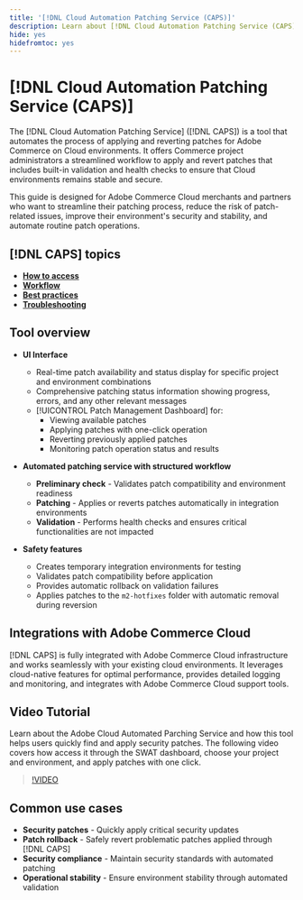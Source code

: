 ```yaml
---
title: '[!DNL Cloud Automation Patching Service (CAPS)]'
description: Learn about [!DNL Cloud Automation Patching Service (CAPS)], its uses, how to access it, and best practices for automated patching
hide: yes
hidefromtoc: yes
---
```

# [!DNL Cloud Automation Patching Service (CAPS)]

The [!DNL Cloud Automation Patching Service] ([!DNL CAPS]) is a tool that automates the process of applying and reverting patches for Adobe Commerce on Cloud environments. It offers Commerce project administrators a streamlined workflow to apply and revert patches that includes built-in validation and health checks to ensure that Cloud environments remains stable and secure.

This guide is designed for Adobe Commerce Cloud merchants and partners who want to streamline their patching process, reduce the risk of patch-related issues, improve their environment's security and stability, and automate routine patch operations.

## [!DNL CAPS] topics

* **[How to access](access.md)**
* **[Workflow](workflow.md)**
* **[Best practices](best-practices.md)**
* **[Troubleshooting](troubleshooting.md)**

## Tool overview

* **UI Interface**
  * Real-time patch availability and status display for specific project and environment combinations
  * Comprehensive patching status information showing progress, errors, and any other relevant messages
  * [!UICONTROL Patch Management Dashboard] for:
    * Viewing available patches
    * Applying patches with one-click operation
    * Reverting previously applied patches
    * Monitoring patch operation status and results

* **Automated patching service with structured workflow**
  * **Preliminary check** - Validates patch compatibility and environment readiness
  * **Patching** - Applies or reverts patches automatically in integration environments
  * **Validation** - Performs health checks and ensures critical functionalities are not impacted

* **Safety features**
  * Creates temporary integration environments for testing
  * Validates patch compatibility before application
  * Provides automatic rollback on validation failures
  * Applies patches to the `m2-hotfixes` folder with automatic removal during reversion

## Integrations with Adobe Commerce Cloud

[!DNL CAPS] is fully integrated with Adobe Commerce Cloud infrastructure and works seamlessly with your existing cloud environments. It leverages cloud-native features for optimal performance, provides detailed logging and monitoring, and integrates with Adobe Commerce Cloud support tools.

## Video Tutorial

Learn about the Adobe Cloud Automated Parching Service and how this tool helps users quickly find and apply security patches. The following video covers how access it through the SWAT dashboard, choose your project and environment, and apply patches with one click.

>[!VIDEO](https://video.tv.adobe.com/v/3476247/?learn=on&enablevpops)

## Common use cases

* **Security patches** - Quickly apply critical security updates
* **Patch rollback** - Safely revert problematic patches applied through [!DNL CAPS]
* **Security compliance** - Maintain security standards with automated patching
* **Operational stability** - Ensure environment stability through automated validation
